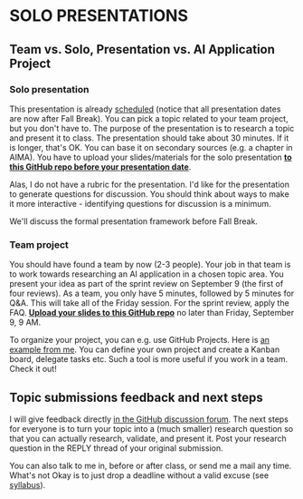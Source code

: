 
# SOLO PRESENTATIONS


## Team vs. Solo, Presentation vs. AI Application Project


### Solo presentation

This presentation is already [scheduled](https://github.com/birkenkrahe/ai482/blob/main/schedule.md) (notice that all
presentation dates are now after Fall Break). You can pick a
topic related to your team project, but you don't have to. The
purpose of the presentation is to research a topic and present it
to class. The presentation should take about 30 minutes. If it is
longer, that's OK. You can base it on secondary sources (e.g. a
chapter in AIMA). You have to upload your slides/materials for
the solo presentation **[to this GitHub repo before your
presentation date](https://github.com/birkenkrahe/ai482/tree/main/presentations)**.

Alas, I do not have a rubric for the presentation. I'd like for
the presentation to generate questions for discussion. You should
think about ways to make it more interactive - identifying
questions for discussion is a minimum.

We'll discuss the formal presentation framework before Fall
Break.


### Team project

You should have found a team by now (2-3 people). Your job in
that team is to work towards researching an AI application in a
chosen topic area. You present your idea as part of the sprint
review on September 9 (the first of four reviews). As a team, you
only have 5 minutes, followed by 5 minutes for Q&A. This will
take all of the Friday session. For the sprint review, apply the
FAQ. **[Upload your slides to this GitHub repo](https://github.com/birkenkrahe/ai482/tree/main/3_ai_projects/1_sprint_review)** no later than
Friday, September 9, 9 AM.

To organize your project, you can e.g. use GitHub Projects. Here
is [an example from me](https://github.com/birkenkrahe/ai482/projects/1). You can define your own project and create
a Kanban board, delegate tasks etc. Such a tool is more useful if
you work in a team. Check it out!


## Topic submissions feedback and next steps

I will give feedback directly [in the GitHub discussion forum](https://github.com/birkenkrahe/ai482/discussions/4). The
next steps for everyone is to turn your topic into a (much
smaller) research question so that you can actually research,
validate, and present it. Post your research question in the REPLY
thread of your original submission.

You can also talk to me in, before or after class, or send me a
mail any time. What's not Okay is to just drop a deadline without
a valid excuse (see [syllabus](https://github.com/birkenkrahe/ai482/blob/main/syllabus.md#assignments-and-honor-code)).

